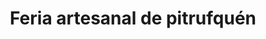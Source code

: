 ---
title: "Feria artesanal de pitrufquén"
url: /pitrufquen/feria-artesanal-de-pitrufquen/
shop: Basteln
---